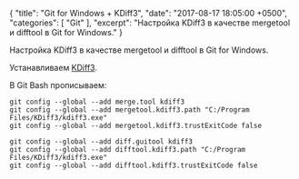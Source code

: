 {
  "title": "Git for Windows + KDiff3",
  "date": "2017-08-17 18:05:00 +0500",
  "categories": [ "Git" ],
  "excerpt": "Настройка KDiff3 в качестве mergetool и difftool в Git for Windows."
}

Настройка KDiff3 в качестве mergetool и difftool в Git for Windows.

Устанавливаем [KDiff3](https://sourceforge.net/projects/kdiff3).

В Git Bash прописываем:
```
git config --global --add merge.tool kdiff3
git config --global --add mergetool.kdiff3.path "C:/Program Files/KDiff3/kdiff3.exe"
git config --global --add mergetool.kdiff3.trustExitCode false

git config --global --add diff.guitool kdiff3
git config --global --add difftool.kdiff3.path "C:/Program Files/KDiff3/kdiff3.exe"
git config --global --add difftool.kdiff3.trustExitCode false
```
